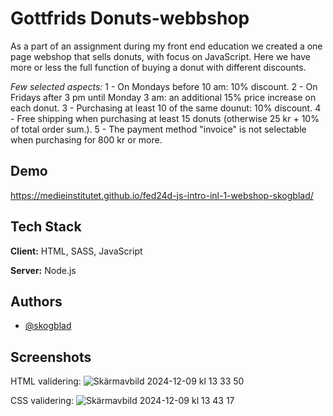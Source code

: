 
# Gottfrids Donuts-webbshop

As a part of an assignment during my front end education we created a one page webshop that sells donuts, with focus on JavaScript. Here we have more or less the full function of buying a donut with different discounts. 

*Few selected aspects:*
1 - On Mondays before 10 am: 10% discount.
2 - On Fridays after 3 pm until Monday 3 am: an additional 15% price increase on each donut.
3 - Purchasing at least 10 of the same dounut: 10% discount.
4 - Free shipping when purchasing at least 15 donuts (otherwise 25 kr + 10% of total order sum.).
5 - The payment method "invoice" is not selectable when purchasing for 800 kr or more.




## Demo
https://medieinstitutet.github.io/fed24d-js-intro-inl-1-webshop-skogblad/
## Tech Stack

**Client:** HTML, SASS, JavaScript

**Server:** Node.js


## Authors

- [@skogblad](https://www.github.com/skogblad)


## Screenshots
HTML validering:
![Skärmavbild 2024-12-09 kl  13 33 50](https://github.com/user-attachments/assets/82fa5a2d-6d2b-4eab-94a4-b424b5d17d9d)


CSS validering:
![Skärmavbild 2024-12-09 kl  13 43 17](https://github.com/user-attachments/assets/cf268940-5760-450a-a13a-26d65677eaeb)





